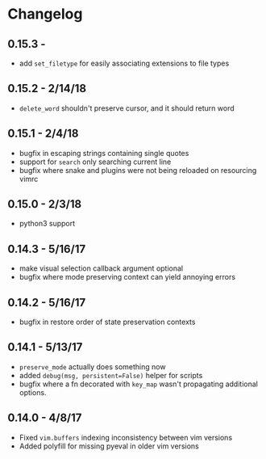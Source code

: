 # Changelog

## 0.15.3 -
* add `set_filetype` for easily associating extensions to file types

## 0.15.2 - 2/14/18
* `delete_word` shouldn't preserve cursor, and it should return word

## 0.15.1 - 2/4/18
* bugfix in escaping strings containing single quotes
* support for `search` only searching current line
* bugfix where snake and plugins were not being reloaded on resourcing vimrc

## 0.15.0 - 2/3/18
* python3 support

## 0.14.3 - 5/16/17
* make visual selection callback argument optional
* bugfix where mode preserving context can yield annoying errors

## 0.14.2 - 5/16/17
* bugfix in restore order of state preservation contexts

## 0.14.1 - 5/13/17
* `preserve_mode` actually does something now
* added `debug(msg, persistent=False)` helper for scripts
* bugfix where a fn decorated with `key_map` wasn't propagating additional options.

## 0.14.0 - 4/8/17
* Fixed `vim.buffers` indexing inconsistency between vim versions
* Added polyfill for missing pyeval in older vim versions

